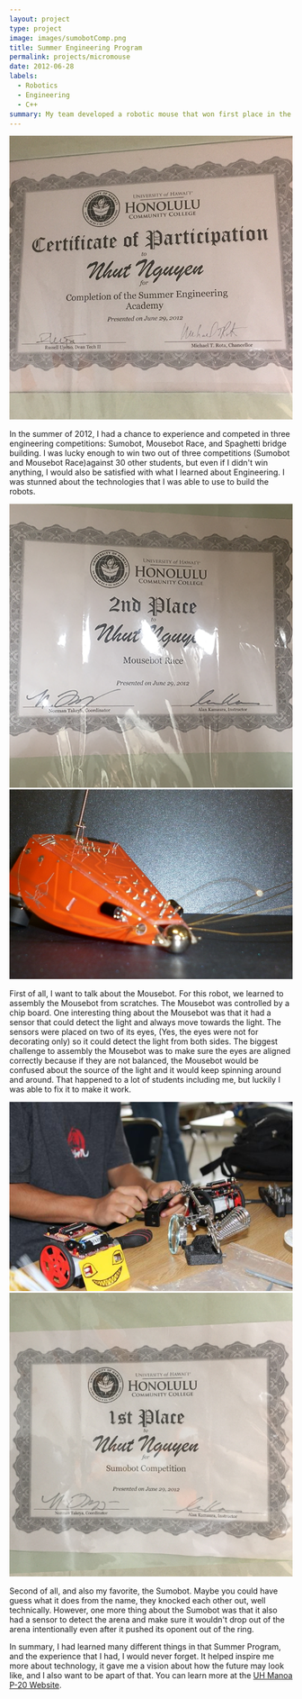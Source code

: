 ```yaml
---
layout: project
type: project
image: images/sumobotComp.png
title: Summer Engineering Program
permalink: projects/micromouse
date: 2012-06-28
labels:
  - Robotics
  - Engineering
  - C++
summary: My team developed a robotic mouse that won first place in the 2015 UH Micromouse competition.
---
```


<div class="ui small rounded images">
  <img class="ui image" src="../images/summerProgram.png">
</div>

In the summer of 2012, I had a chance to experience and competed in three engineering competitions: Sumobot, Mousebot Race, and Spaghetti bridge building. I was lucky enough to win two out of three competitions (Sumobot and Mousebot Race)against 30 other students, but even if I didn't win anything, I would also be satisfied with what I learned about Engineering. I was stunned about the technologies that I was able to use to build the robots.

  <img class="ui image" src="../images/Mousebot.png">

  <img class="ui image" src="../images/mousebotrace.png">
  
First of all, I want to talk about the Mousebot. For this robot, we learned to assembly the Mousebot from scratches. The Mousebot was controlled by a chip board. One interesting thing about the Mousebot was that it had a sensor that could detect the light and always move towards the light. The sensors were placed on two of its eyes, (Yes, the eyes were not for decorating only) so it could detect the light from both sides. The biggest challenge to assembly the Mousebot was to make sure the eyes are aligned correctly because if they are not balanced, the Mousebot would be confused about the source of the light and it would keep spinning around and around. That happened to a lot of students including me, but luckily I was able to fix it to make it work.

<img class="ui image" src="../images/summerProgram.jpg">

 <img class="ui image" src="../images/Sumobot.png">

Second of all, and also my favorite, the Sumobot. Maybe you could have guess what it does from the name, they knocked each other out, well technically. However, one more thing about the Sumobot was that it also had a sensor to detect the arena and make sure it wouldn't drop out of the arena intentionally even after it pushed its oponent out of the ring.

In summary, I had learned many different things in that Summer Program, and the experience that I had, I would never forget. It helped inspire me more about technology, it gave me a vision about how the future may look like, and I also want to be apart of that.
You can learn more at the [UH Manoa P-20 Website](https://manoa.hawaii.edu/news/article.php?aId=5178).



